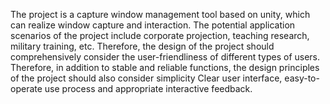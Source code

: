 The project is a capture window management tool based on unity, which can realize window capture and interaction. The potential application scenarios of the project include corporate projection, teaching research, military training, etc. Therefore, the design of the project should comprehensively consider the user-friendliness of different types of users. Therefore, in addition to stable and reliable functions, the design principles of the project should also consider simplicity Clear user interface, easy-to-operate use process and appropriate interactive feedback.
